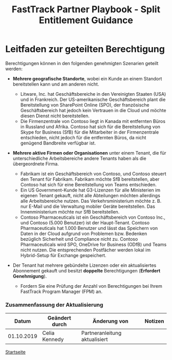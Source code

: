 ﻿---  
# required metadata  
title: FastTrack Partner Playbook - Split Entitlement Guidance
description: FastTrack Partner Playbook - Split Entitlement Guidance Overview
ms.author: v-cekenn
manager: pagrim
ms.date: 10/03/2019  
ms.topic: partner-playbook  
ms.prod: non-product-specific  
ms.custom: partner-playbook  
ft.audience: partner
ft.owner: pagrim
---

# Leitfaden zur geteilten Berechtigung
Berechtigungen können in den folgenden genehmigten Szenarien geteilt werden:
 
- **Mehrere geografische Standorte**, wobei ein Kunde an einem Standort bereitstellen kann und am anderen nicht.
    - Litware, Inc. hat Geschäftsbereiche in den Vereinigten Staaten (USA) und in Frankreich. Der US-amerikanische Geschäftsbereich plant die Bereitstellung von SharePoint Online (SPO), der französische Geschäftsbereich hat jedoch kein Vertrauen in die Cloud und möchte diesen Dienst nicht bereitstellen.
    - Die Firmenzentrale von Contoso liegt in Kanada mit entfernten Büros in Russland und Afrika. Contoso hat sich für die Bereitstellung von Skype for Business (SfB) für die Mitarbeiter in der Firmenzentrale entschieden, nicht jedoch für die entfernten Büros, da nicht genügend Bandbreite verfügbar ist.

- **Mehrere aktive Firmen oder Organisationen** unter einem Tenant, die für unterschiedliche Arbeitsbereiche andere Tenants haben als die übergeordnete Firma.
    - Fabrikam ist ein Geschäftsbereich von Contoso, und Contoso steuert den Tenant für Fabrikam. Fabrikam möchte SfB bereitstellen, aber Contoso hat sich für eine Bereitstellung von Teams entschieden.  
    - Ein US Government-Kunde hat G3-Lizenzen für alle Ministerien im eigenen Tenant gekauft, nicht alle Abteilungen möchten allerdings alle Arbeitsbereiche nutzen. Das Verkehrsministerium möchte z. B. nur E-Mail und die Verwaltung mobiler Geräte bereitstellen. Das Innenministerium möchte nur SfB bereitstellen.
    - Contoso Pharmaceuticals ist ein Geschäftsbereich von Contoso Inc., und Contoso (5.000 Benutzer) ist der Haupt-Tenant. Contoso Pharmaceuticals hat 1.000 Benutzer und lässt das Speichern von Daten in der Cloud aufgrund von Problemen bzw. Bedenken bezüglich Sicherheit und Compliance nicht zu. Contoso Pharmaceuticals wird SPO, OneDrive for Business (ODfB) und Teams nicht nutzen. Die entsprechenden Postfächer werden lokal im Hybrid-Setup für Exchange gespeichert.
- Der Tenant hat mehrere gebündelte Lizenzen oder ein aktualisiertes Abonnement gekauft und besitzt **doppelte** Berechtigungen (**Erfordert Genehmigung**).
    - Fordern Sie eine Prüfung der Anzahl von Berechtigungen bei Ihrem FastTrack Program Manager (FPM) an.

### Zusammenfassung der Aktualisierung

|Datum|Geändert durch|Änderung von|Notizen|
|---------|---------------|----------------------------|-------------|
|01.10.2019| Celia Kennedy| Partneranleitung aktualisiert| |

[Startseite](http://partner-docs.microsoft.com)
